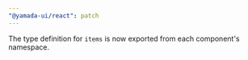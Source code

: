 ```yaml
---
"@yamada-ui/react": patch
---
```


The type definition for `items` is now exported from each component's namespace.

